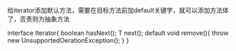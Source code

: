 给iterator添加默认方法，需要在目标方法前加default关键字，就可以添加方法体了，否责则为抽象方法

interface Iterator<T>{
    boolean hasNext();
    T next();
    default void remove(){
        throw new UnsupportedOerationException();
    }
}